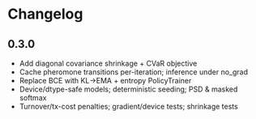 # Changelog

## 0.3.0
- Add diagonal covariance shrinkage + CVaR objective
- Cache pheromone transitions per-iteration; inference under no_grad
- Replace BCE with KL→EMA + entropy PolicyTrainer
- Device/dtype-safe models; deterministic seeding; PSD & masked softmax
- Turnover/tx-cost penalties; gradient/device tests; shrinkage tests
